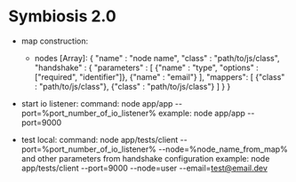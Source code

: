 <h1>Symbiosis 2.0</h1>

* map construction:
    - nodes [Array]:
        {
          "name" : "node name",
          "class" : "path/to/js/class",
          "handshake" : {
            "parameters" : [
              {"name" : "type", "options" : ["required", "identifier"]},
              {"name" : "email"}
            ],
            "mappers": [
              {"class" : "path/to/js/class"},
              {"class" : "path/to/js/class"}
            ]
          }
        }


* start io listener:
    command:
        node app/app --port=%port_number_of_io_listener%
    example:
        node app/app --port=9000

* test local:
    command: 
        node app/tests/client --port=%port_number_of_io_listener% --node=%node_name_from_map% and other parameters from handshake configuration
    example:
        node app/tests/client --port=9000 --node=user --email=test@email.dev